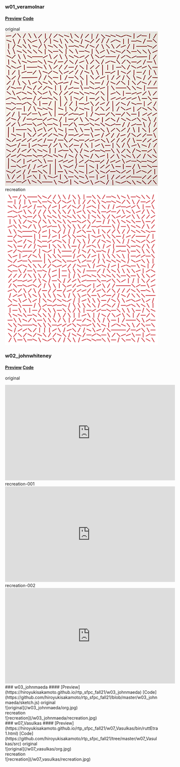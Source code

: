 ### w01_veramolnar
#### [Preview](https://hiroyukisakamoto.github.io/rtp_sfpc_fall21/w01_veramolnar)  [Code](https://github.com/hiroyukisakamoto/rtp_sfpc_fall21/blob/e3a89bc51d6a397db25d7a0581ffe99ce74de442/w01_veramolnar/sketch.js)
original<br>
![original](/w01_veramolnar/org.jpg)<br>
recreation<br>
![recreation](/w01_veramolnar/recreation.png)<br>
### w02_johnwhiteney
#### [Preview](https://hiroyukisakamoto.github.io/rtp_sfpc_fall21/w02_johnwhiteney/bin/w2_johnwhiteney.html) [Code](https://github.com/hiroyukisakamoto/rtp_sfpc_fall21/tree/master/w02_johnwhiteney/src)
original<br>
<iframe width="560" height="315" src="https://www.youtube.com/embed/ZrKgyY5aDvA?start=552" title="YouTube video player" frameborder="0" allow="accelerometer; autoplay; clipboard-write; encrypted-media; gyroscope; picture-in-picture" allowfullscreen></iframe><br>
recreation-001<br>
<iframe width="560" height="315" src="https://www.youtube.com/embed/1ssE0V7bUIU" title="YouTube video player" frameborder="0" allow="accelerometer; autoplay; clipboard-write; encrypted-media; gyroscope; picture-in-picture" allowfullscreen></iframe><br>
recreation-002<br>
<iframe width="560" height="315" src="https://www.youtube.com/embed/KmsHUro2WYk" title="YouTube video player" frameborder="0" allow="accelerometer; autoplay; clipboard-write; encrypted-media; gyroscope; picture-in-picture" allowfullscreen></iframe><br>
### w03_johnmaeda
#### [Preview](https://hiroyukisakamoto.github.io/rtp_sfpc_fall21/w03_johnmaeda) [Code](https://github.com/hiroyukisakamoto/rtp_sfpc_fall21/blob/master/w03_johnmaeda/sketch.js)
original<br>
![original](/w03_johnmaeda/org.jpg)<br>
recreation<br>
![recreation](/w03_johnmaeda/recreation.jpg)<br>
### w07_Vasulkas
#### [Preview](https://hiroyukisakamoto.github.io/rtp_sfpc_fall21/w07_Vasulkas/bin/ruttEtra1.html) [Code](https://github.com/hiroyukisakamoto/rtp_sfpc_fall21/tree/master/w07_Vasulkas/src)
original<br>
![original](/w07_vasulkas/org.jpg)<br>
recreation<br>
![recreation](/w07_vasulkas/recreation.jpg)